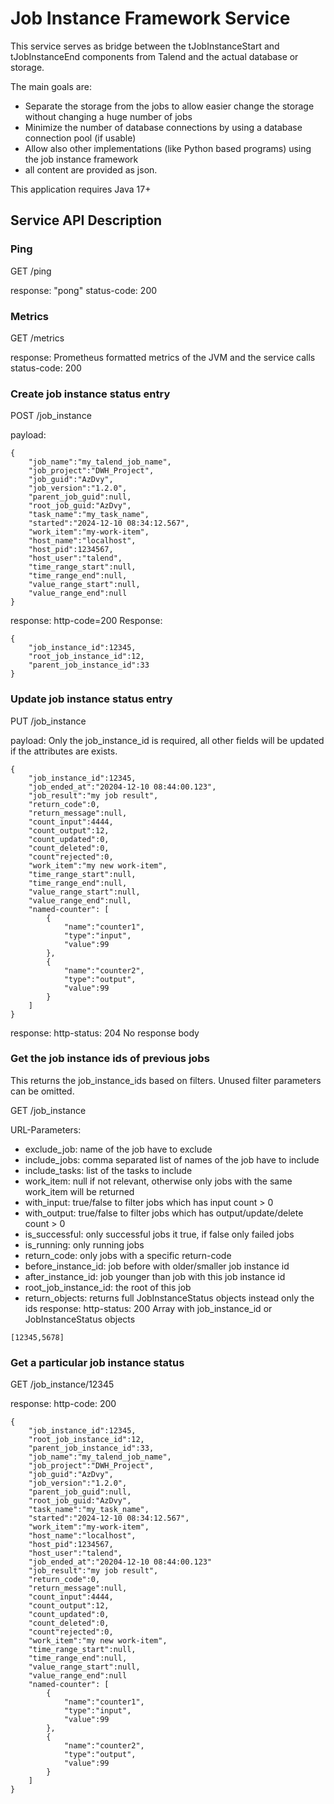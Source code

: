 # Job Instance Framework Service
This service serves as bridge between the tJobInstanceStart and tJobInstanceEnd components from Talend and the actual database or storage.

The main goals are:
* Separate the storage from the jobs to allow easier change the storage without changing a huge number of jobs
* Minimize the number of database connections by using a database connection pool (if usable)
* Allow also other implementations (like Python based programs) using the job instance framework
* all content are provided as json.

This application requires Java 17+

## Service API Description

### Ping
GET /ping

response: "pong" 
status-code: 200

### Metrics
GET /metrics

response: Prometheus formatted metrics of the JVM and the service calls
status-code: 200

### Create job instance status entry
POST /job_instance

payload:

```
{
	"job_name":"my_talend_job_name",
	"job_project":"DWH_Project",
	"job_guid":"AzDvy",
	"job_version":"1.2.0",
	"parent_job_guid":null,
	"root_job_guid:"AzDvy",
	"task_name":"my_task_name",
	"started":"2024-12-10 08:34:12.567",
	"work_item":"my-work-item",
	"host_name":"localhost",
	"host_pid":1234567,
	"host_user":"talend",
	"time_range_start":null,
	"time_range_end":null,
	"value_range_start":null,
	"value_range_end":null
}
```
response: 
http-code=200
Response:

```
{
	"job_instance_id":12345,
	"root_job_instance_id":12,
	"parent_job_instance_id":33
}
```

### Update job instance status entry
PUT /job_instance

payload:
Only the job_instance_id is required, all other fields will be updated if the attributes are exists.
```
{
	"job_instance_id":12345,
	"job_ended_at":"20204-12-10 08:44:00.123",
	"job_result":"my job result",
	"return_code":0,
	"return_message":null,
	"count_input":4444,
	"count_output":12,
	"count_updated":0,
	"count_deleted":0,
	"count"rejected":0,
	"work_item":"my new work-item",
	"time_range_start":null,
	"time_range_end":null,
	"value_range_start":null,
	"value_range_end":null,
	"named-counter": [
		{
			"name":"counter1",
			"type":"input",
			"value":99
		},
		{
			"name":"counter2",
			"type":"output",
			"value":99
		}	
	]
}
```

response:
http-status: 204
No response body

### Get the job instance ids of previous jobs
This returns the job_instance_ids based on filters.
Unused filter parameters can be omitted.

GET /job_instance

URL-Parameters:
* exclude_job: name of the job have to exclude
* include_jobs: comma separated list of names of the job have to include
* include_tasks: list of the tasks to include
* work_item: null if not relevant, otherwise only jobs with the same work_item will be returned
* with_input: true/false to filter jobs which has input count > 0
* with_output: true/false to filter jobs which has output/update/delete count > 0
* is_successful: only successful jobs it true, if false only failed jobs
* is_running: only running jobs
* return_code: only jobs with a specific return-code
* before_instance_id: job before with older/smaller job instance id
* after_instance_id: job younger than job with this job instance id
* root_job_instance_id: the root of this job
* return_objects: returns full JobInstanceStatus objects instead only the ids
response: http-status: 200
Array with job_instance_id or JobInstanceStatus objects

```
[12345,5678]
```

### Get a particular job instance status
GET /job_instance/12345

response: http-code: 200

```
{
	"job_instance_id":12345,
	"root_job_instance_id":12,
	"parent_job_instance_id":33,
	"job_name":"my_talend_job_name",
	"job_project":"DWH_Project",
	"job_guid":"AzDvy",
	"job_version":"1.2.0",
	"parent_job_guid":null,
	"root_job_guid:"AzDvy",
	"task_name":"my_task_name",
	"started":"2024-12-10 08:34:12.567",
	"work_item":"my-work-item",
	"host_name":"localhost",
	"host_pid":1234567,
	"host_user":"talend",
	"job_ended_at":"20204-12-10 08:44:00.123"
	"job_result":"my job result",
	"return_code":0,
	"return_message":null,
	"count_input":4444,
	"count_output":12,
	"count_updated":0,
	"count_deleted":0,
	"count"rejected":0,
	"work_item":"my new work-item",
	"time_range_start":null,
	"time_range_end":null,
	"value_range_start":null,
	"value_range_end":null
	"named-counter": [
		{
			"name":"counter1",
			"type":"input",
			"value":99
		},
		{
			"name":"counter2",
			"type":"output",
			"value":99
		}	
	]
}
```

